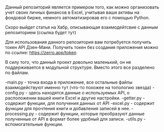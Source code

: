 Данный репозиторий является примером того, как можно организовать учет
своих личных финансов в Excel, учитывая ваши активы на фондовой бирже, 
немного автоматизировав его с помощью Python.

Скоро выйдет статья на Хабр, описывающая взаимодейтсвие с данным репозиторием (ссылка будет тут)

Для использования данного репозитория вам потребуется получить токен API Дзен-Мани.
Получить токен без создания приложения можно по ссылке: https://zerro.app/token

В силу того, что данный проект довольно маленький, он не поддерживается в модульной
структуре. Вместо этого все разделено по файлам.

-main.py - точка входа в приложение, все остальные файлы взаимодействуют именно тут (что-то
похожее на топологию звезда)
-config.py - здесь находятся данные о используемых API, о расположении вашей книги Excel
и другие настройки.
-getter.py - содержит функции, для получения данных от API
-excel.py - содержит функции для прочтения книги и добавления записей в нее.
-processing.py - содержит функции, которые преобразуют данные полученные от API в формат более удобный для записи.
-utils.py - вспомогательные функции.